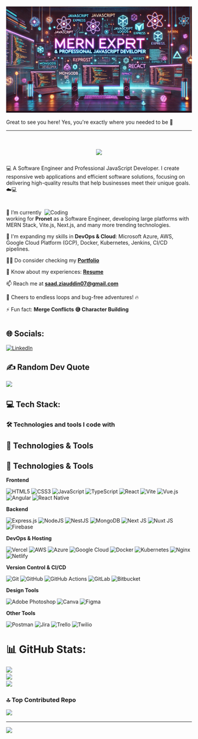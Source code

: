 [![MasterHead](./github_readme_image_1.webp)](https://saadziauddin.vercel.app)

Great to see you here! Yes, you're exactly where you needed to be 🎉

<hr />
<h1 align="center">
    <img src="https://readme-typing-svg.herokuapp.com/?lines=Hello,+There!+👋;My+name+is+Saad!....;Nice+to+meet+you!&center=true&size=30">
</h1>

<p>💻 A Software Engineer and Professional JavaScript Developer. I create responsive web applications and efficient software solutions, focusing on delivering high-quality results that help businesses meet their unique goals. ☁️💻</p>
<h1></h1>

<img align="right" alt="Coding" width="400" src="https://cdn.dribbble.com/users/1162077/screenshots/3848914/media/7ed7d5ca074b48b328150e5a231e8d1f.gif" />

🔭 I’m currently working for **Pronet** as a Software Engineer, developing large platforms with MERN Stack, Vite.js, Next.js, and many more trending technologies.
  
🌱 I'm expanding my skills in **DevOps & Cloud**: Microsoft Azure, AWS, Google Cloud Platform (GCP), Docker, Kubernetes, Jenkins, CI/CD pipelines.
  
👨‍💻 Do consider checking my <a href="https://saadziauddin.vercel.app" target="blank">**Portfolio**</a>

📄 Know about my experiences: <a href="https://drive.google.com/file/d/1aM2DGrCmIe0pKSGlYSYhrrnAPqt4mN2V/view?usp=drive_link" target="blank">**Resume**</a>

📫 Reach me at **saad.ziauddin07@gmail.com**
  
🚀 Cheers to endless loops and bug-free adventures! 🔥
  
⚡ Fun fact: **Merge Conflicts 😅 Character Building**
<h1></h1>

## 🌐 Socials:
[![LinkedIn](https://img.shields.io/badge/LinkedIn-%230077B5.svg?style=flat&logo=linkedin&logoColor=white)](https://linkedin.com)

## ✍️ Random Dev Quote
![](https://quotes-github-readme.vercel.app/api?type=horizontal&theme=dark)

## 💻 Tech Stack:

### 🛠️ Technologies and tools I code with

## 🚀 Technologies & Tools

## 🚀 Technologies & Tools

**Frontend**

![HTML5](https://img.shields.io/badge/html5-%23E34F26.svg?style=flat&logo=html5&logoColor=white)
![CSS3](https://img.shields.io/badge/css3-%231572B6.svg?style=flat&logo=css3&logoColor=white)
![JavaScript](https://img.shields.io/badge/javascript-%23323330.svg?style=flat&logo=javascript&logoColor=%23F7DF1E)
![TypeScript](https://img.shields.io/badge/typescript-%23007ACC.svg?style=flat&logo=typescript&logoColor=white)
![React](https://img.shields.io/badge/react-%2320232a.svg?style=flat&logo=react&logoColor=%2361DAFB)
![Vite](https://img.shields.io/badge/vite-%23646CFF.svg?style=flat&logo=vite&logoColor=white)
![Vue.js](https://img.shields.io/badge/vue.js-%2335495e.svg?style=flat&logo=vue.js&logoColor=%234FC08D)
![Angular](https://img.shields.io/badge/angular-%23DD0031.svg?style=flat&logo=angular&logoColor=white)
![React Native](https://img.shields.io/badge/react_native-%2320232a.svg?style=flat&logo=react&logoColor=%2361DAFB)

**Backend**

![Express.js](https://img.shields.io/badge/express.js-%23404d59.svg?style=flat&logo=express&logoColor=%2361DAFB)
![NodeJS](https://img.shields.io/badge/node.js-6DA55F?style=flat&logo=node.js&logoColor=white)
![NestJS](https://img.shields.io/badge/nestjs-%23E0234E.svg?style=flat&logo=nestjs&logoColor=white)
![MongoDB](https://img.shields.io/badge/MongoDB-%234ea94b.svg?style=flat&logo=mongodb&logoColor=white)
![Next JS](https://img.shields.io/badge/Next-black?style=flat&logo=next.js&logoColor=white)
![Nuxt JS](https://img.shields.io/badge/Nuxt-002E3B?style=flat&logo=nuxt.js&logoColor=#00DC82)
![Firebase](https://img.shields.io/badge/firebase-%23039BE5.svg?style=flat&logo=firebase&logoColor=white)

**DevOps & Hosting**

![Vercel](https://img.shields.io/badge/vercel-%23000000.svg?style=flat&logo=vercel&logoColor=white)
![AWS](https://img.shields.io/badge/AWS-%23FF9900.svg?style=flat&logo=amazon-aws&logoColor=white) 
![Azure](https://img.shields.io/badge/azure-%230072C6.svg?style=flat&logo=microsoftazure&logoColor=white)
![Google Cloud](https://img.shields.io/badge/GoogleCloud-%234285F4.svg?style=flat&logo=google-cloud&logoColor=white)
![Docker](https://img.shields.io/badge/docker-%230db7ed.svg?style=flat&logo=docker&logoColor=white)
![Kubernetes](https://img.shields.io/badge/kubernetes-%23326ce5.svg?style=flat&logo=kubernetes&logoColor=white)
![Nginx](https://img.shields.io/badge/nginx-%23009639.svg?style=flat&logo=nginx&logoColor=white)
![Netlify](https://img.shields.io/badge/netlify-%23000000.svg?style=flat&logo=netlify&logoColor=#00C7B7)

**Version Control & CI/CD**

![Git](https://img.shields.io/badge/git-%23F05033.svg?style=flat&logo=git&logoColor=white)
![GitHub](https://img.shields.io/badge/github-%23121011.svg?style=flat&logo=github&logoColor=white)
![GitHub Actions](https://img.shields.io/badge/github%20actions-%232671E5.svg?style=flat&logo=githubactions&logoColor=white)
![GitLab](https://img.shields.io/badge/gitlab-%23181717.svg?style=flat&logo=gitlab&logoColor=white)
![Bitbucket](https://img.shields.io/badge/bitbucket-%230047B3.svg?style=flat&logo=bitbucket&logoColor=white)

**Design Tools**

![Adobe Photoshop](https://img.shields.io/badge/adobe%20photoshop-%2331A8FF.svg?style=flat&logo=adobe%20photoshop&logoColor=white) 
![Canva](https://img.shields.io/badge/Canva-%2300C4CC.svg?style=flat&logo=Canva&logoColor=white) 
![Figma](https://img.shields.io/badge/figma-%23F24E1E.svg?style=flat&logo=figma&logoColor=white)

**Other Tools**

![Postman](https://img.shields.io/badge/Postman-FF6C37?style=flat&logo=postman&logoColor=white)
![Jira](https://img.shields.io/badge/jira-%230A0FFF.svg?style=flat&logo=jira&logoColor=white) 
![Trello](https://img.shields.io/badge/Trello-%23026AA7.svg?style=flat&logo=Trello&logoColor=white)
![Twilio](https://img.shields.io/badge/Twilio-F22F46?style=flat&logo=Twilio&logoColor=white)

# 📊 GitHub Stats:
![](https://github-readme-stats.vercel.app/api?username=saad-devs07&theme=dark&hide_border=true&include_all_commits=false&count_private=false)<br/>
![](https://github-readme-streak-stats.herokuapp.com/?user=saad-devs07&theme=dark&hide_border=true)<br/>
![](https://github-readme-stats.vercel.app/api/top-langs/?username=saad-devs07&theme=dark&hide_border=true&include_all_commits=false&count_private=false&layout=compact)
### 🔝 Top Contributed Repo
![](https://github-contributor-stats.vercel.app/api?username=saad-devs07&limit=5&theme=dark&combine_all_yearly_contributions=true)

---
[![](https://visitcount.itsvg.in/api?id=saad-devs07&icon=0&color=0)](https://visitcount.itsvg.in)
